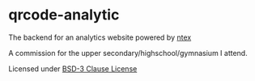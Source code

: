 # qrcode-analytic

The backend for an analytics website powered by [ntex](https://ntex.rs)

A commission for the upper secondary/highschool/gymnasium I attend.

Licensed under [BSD-3 Clause License](https://github.com/h4rldev/qrcode-analytic/blob/master/LICENSE)
